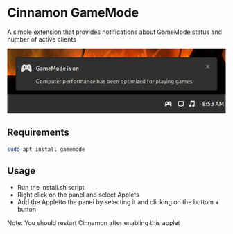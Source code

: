 # Cinnamon GameMode
A simple extension that provides notifications about GameMode status and number of active clients

![Screenshot](screenshot.png)

## Requirements

```bash
sudo apt install gamemode
```
## Usage
- Run the install.sh script
- Right click on the panel and select Applets
- Add the Appletto the panel by selecting it and clicking on the bottom + button

Note: You should restart Cinnamon after enabling this applet
